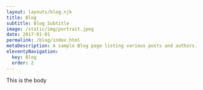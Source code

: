 ```yaml
---
layout: layouts/blog.njk
title: Blog
subtitle: Blog Subtitle
image: /static/img/portrait.jpeg
date: 2017-01-01
permalink: /blog/index.html
metaDescription: A sample Blog page listing various posts and authors.
eleventyNavigation:
  key: Blog
  order: 2
---
```

This is the body
